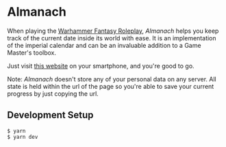 # Almanach

When playing the [Warhammer Fantasy Roleplay](wfrp4), _Almanach_ helps you keep track of the current date inside its world with ease. It is an implementation of the imperial calendar and can be an invaluable addition to a Game Master's toolbox.

Just visit [this website](almanach) on your smartphone, and you're good to go.

Note: _Almanach_ doesn't store any of your personal data on any server. All state is held within the url of the page so you're able to save your current progress by just copying the url.

## Development Setup

```
$ yarn
$ yarn dev
```

[wfrp4]: https://www.cubicle7games.com/our-games/warhammer-fantasy-roleplay/
[almanach]: https://almanach.now.sh
